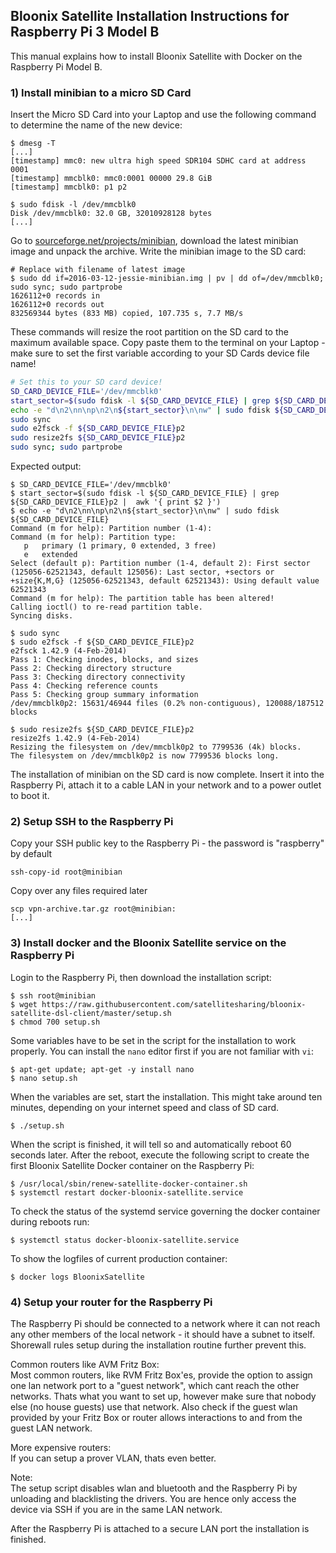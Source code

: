 ## Bloonix Satellite Installation Instructions for Raspberry Pi 3 Model B


This manual explains how to install Bloonix Satellite with Docker on the Raspberry Pi Model B.


### 1) Install minibian to a micro SD Card

Insert the Micro SD Card into your Laptop and use the following command to determine the name of the new device:

```
$ dmesg -T
[...]
[timestamp] mmc0: new ultra high speed SDR104 SDHC card at address 0001
[timestamp] mmcblk0: mmc0:0001 00000 29.8 GiB 
[timestamp] mmcblk0: p1 p2

$ sudo fdisk -l /dev/mmcblk0
Disk /dev/mmcblk0: 32.0 GB, 32010928128 bytes
[...]
```

Go to [sourceforge.net/projects/minibian](https://sourceforge.net/projects/minibian/), download the latest minibian image and
unpack the archive.  Write the minibian image to the SD card:
```
# Replace with filename of latest image
$ sudo dd if=2016-03-12-jessie-minibian.img | pv | dd of=/dev/mmcblk0; sudo sync; sudo partprobe
1626112+0 records in
1626112+0 records out
832569344 bytes (833 MB) copied, 107.735 s, 7.7 MB/s
```

These commands will resize the root partition on the SD card to the maximum available space. Copy paste them to the terminal on your Laptop - make sure to set the first variable according to your SD Cards device file name!
```bash
# Set this to your SD card device!
SD_CARD_DEVICE_FILE='/dev/mmcblk0'
start_sector=$(sudo fdisk -l ${SD_CARD_DEVICE_FILE} | grep ${SD_CARD_DEVICE_FILE}p2 |  awk '{ print $2 }')
echo -e "d\n2\nn\np\n2\n${start_sector}\n\nw" | sudo fdisk ${SD_CARD_DEVICE_FILE}
sudo sync
sudo e2fsck -f ${SD_CARD_DEVICE_FILE}p2
sudo resize2fs ${SD_CARD_DEVICE_FILE}p2
sudo sync; sudo partprobe
```

Expected output:
```
$ SD_CARD_DEVICE_FILE='/dev/mmcblk0'
$ start_sector=$(sudo fdisk -l ${SD_CARD_DEVICE_FILE} | grep ${SD_CARD_DEVICE_FILE}p2 |  awk '{ print $2 }')
$ echo -e "d\n2\nn\np\n2\n${start_sector}\n\nw" | sudo fdisk ${SD_CARD_DEVICE_FILE}
Command (m for help): Partition number (1-4): 
Command (m for help): Partition type:
   p   primary (1 primary, 0 extended, 3 free)
   e   extended
Select (default p): Partition number (1-4, default 2): First sector (125056-62521343, default 125056): Last sector, +sectors or +size{K,M,G} (125056-62521343, default 62521343): Using default value 62521343
Command (m for help): The partition table has been altered!
Calling ioctl() to re-read partition table.
Syncing disks.

$ sudo sync
$ sudo e2fsck -f ${SD_CARD_DEVICE_FILE}p2
e2fsck 1.42.9 (4-Feb-2014)
Pass 1: Checking inodes, blocks, and sizes
Pass 2: Checking directory structure
Pass 3: Checking directory connectivity
Pass 4: Checking reference counts
Pass 5: Checking group summary information
/dev/mmcblk0p2: 15631/46944 files (0.2% non-contiguous), 120088/187512 blocks

$ sudo resize2fs ${SD_CARD_DEVICE_FILE}p2
resize2fs 1.42.9 (4-Feb-2014)
Resizing the filesystem on /dev/mmcblk0p2 to 7799536 (4k) blocks.
The filesystem on /dev/mmcblk0p2 is now 7799536 blocks long.
```

The installation of minibian on the SD card is now complete. Insert it into the Raspberry Pi, attach it to a cable LAN in your network and to a power outlet to boot it.


### 2) Setup SSH to the Raspberry Pi

Copy your SSH public key to the Raspberry Pi - the password is "raspberry" by default
```
ssh-copy-id root@minibian
```

Copy over any files required later
```
scp vpn-archive.tar.gz root@minibian:
[...]
```


### 3) Install docker and the Bloonix Satellite service on the Raspberry Pi

Login to the Raspberry Pi, then download the installation script:
```
$ ssh root@minibian
$ wget https://raw.githubusercontent.com/satellitesharing/bloonix-satellite-dsl-client/master/setup.sh
$ chmod 700 setup.sh
```

Some variables have to be set in the script for the installation to work properly. You can install the `nano` editor first if you are not familiar with `vi`:
```
$ apt-get update; apt-get -y install nano
$ nano setup.sh
```

When the variables are set, start the installation. This might take around ten minutes, depending on your internet speed and class of SD card.
```
$ ./setup.sh
```

When the script is finished, it will tell so and automatically reboot 60 seconds later. After the reboot, execute the following script to create the first Bloonix Satellite Docker container on the Raspberry Pi:

```
$ /usr/local/sbin/renew-satellite-docker-container.sh
$ systemctl restart docker-bloonix-satellite.service
```

To check the status of the systemd service governing the docker container during reboots run:
```
$ systemctl status docker-bloonix-satellite.service
```

To show the logfiles of current production container: 
```
$ docker logs BloonixSatellite
```

### 4) Setup your router for the Raspberry Pi

The Raspberry Pi should be connected to a network where it can not reach any other members of the local network - it should have a subnet to itself. Shorewall rules setup during the installation routine further prevent this.

Common routers like AVM Fritz Box:  
Most common routers, like RVM Fritz Box'es, provide the option to assign one lan network port to a "guest network", which cant reach the other networks. Thats what you want to set up, however make sure that nobody else (no house guests) use that network. Also check if the guest wlan provided by your Fritz Box or router allows interactions to and from the guest LAN network.

More expensive routers:  
If you can setup a prover VLAN, thats even better. 


Note:  
The setup script disables wlan and bluetooth and the Raspberry Pi by unloading and blacklisting the drivers.
You are hence only access the device via SSH if you are in the same LAN network.


After the Raspberry Pi is attached to a secure LAN port the installation is finished.
